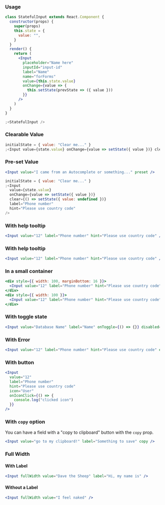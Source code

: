 ### Usage

```jsx
class StatefulInput extends React.Component {
  constructor(props) {
    super(props)
    this.state = {
      value: "",
    }
  }
  render() {
    return (
      <Input
        placeholder="Name here"
        inputId="input-id"
        label="Name"
        name="forForms"
        value={this.state.value}
        onChange={value => {
          this.setState(prevState => ({ value }))
        }}
      />
    )
  }
}

;<StatefulInput />
```

### Clearable Value

```jsx
initialState = { value: "Clear me..." }
;<Input value={state.value} onChange={value => setState({ value })} clear={() => setState({ value: undefined })} />
```

### Pre-set Value

```jsx
<Input value="I came from an Autocomplete or something..." preset />
```

```jsx
initialState = { value: "Clear me..." }
;<Input
  value={state.value}
  onChange={value => setState({ value })}
  clear={() => setState({ value: undefined })}
  label="Phone number"
  hint="Please use country code"
/>
```

### With help tooltip

```jsx
<Input value="12" label="Phone number" hint="Please use country code" />
```

### With help tooltip

```jsx
<Input value="12" label="Phone number" hint="Please use country code" />
```

### In a small container

```jsx
<div style={{ width: 100, marginBottom: 16 }}>
  <Input value="12" label="Phone number" hint="Please use country code" />
</div>
<div style={{ width: 100 }}>
  <Input value="12" label="Phone number" hint="Please use country code" icon="Play" onIconClick={() => {}} />
</div>
```

### With toggle state

```jsx
<Input value="Database Name" label="Name" onToggle={() => {}} disabled={true} hint="This value cannot be changed" />
```

### With Error

```jsx
<Input value="12" label="Phone number" hint="Please use country code" error="Must be less than 12 characters" />
```

### With button

```jsx
<Input
  value="12"
  label="Phone number"
  hint="Please use country code"
  icon="User"
  onIconClick={() => {
    console.log("clicked icon")
  }}
/>
```

### With `copy` option

You can have a field with a "copy to clipboard" button with the `copy` prop.

```jsx
<Input value="go to my clipboard!" label="Something to save" copy />
```

### Full Width

#### With Label

```jsx
<Input fullWidth value="Dave the Sheep" label="Hi, my name is" />
```

#### Without a Label

```jsx
<Input fullWidth value="I feel naked" />
```
